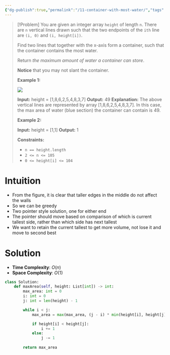 ```yaml
---
{"dg-publish":true,"permalink":"/11-container-with-most-water/","tags":["twoPointer","greedy"]}
---
```


> [!Problem]
> You are given an integer array `height` of length `n`. There are `n` vertical lines drawn such that the two endpoints of the `ith` line are `(i, 0)` and `(i, height[i])`.
> 
> Find two lines that together with the x-axis form a container, such that the container contains the most water.
> 
> Return _the maximum amount of water a container can store_.
> 
> **Notice** that you may not slant the container.
> 
> **Example 1:**
> 
> ![](https://s3-lc-upload.s3.amazonaws.com/uploads/2018/07/17/question_11.jpg)
> 
> **Input:** height = [1,8,6,2,5,4,8,3,7]
> **Output:** 49
> **Explanation:** The above vertical lines are represented by array [1,8,6,2,5,4,8,3,7]. In this case, the max area of water (blue section) the container can contain is 49.
> 
> **Example 2:**
> 
> **Input:** height = [1,1]
> **Output:** 1
> 
> **Constraints:**
> 
> - `n == height.length`
> - `2 <= n <= 105`
> - `0 <= height[i] <= 104`
# Intuition
- From the figure, it is clear that taller edges in the middle do not affect the walls
- So we can be greedy
- Two pointer style solution, one for either end
- The pointer should move based on comparison of which is current tallest side, rather than which side has next tallest
- We want to retain the current tallest to get more volume, not lose it and move to second best
# Solution
- **Time Complexity**: $O(n)$
- **Space Complexity**: $O(1)$
```python
class Solution:
    def maxArea(self, height: List[int]) -> int:
        max_area: int = 0
        i: int = 0
        j: int = len(height) - 1

        while i < j:
            max_area = max(max_area, (j - i) * min(height[i], height[j]))

            if height[i] < height[j]:
                i += 1
            else:
                j -= 1
        
        return max_area
```